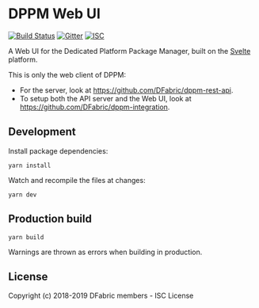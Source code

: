 # DPPM Web UI

[![Build Status](https://cloud.drone.io/api/badges/DFabric/dppm-webui/status.svg)](https://cloud.drone.io/DFabric/dppm-webui)
[![Gitter](https://img.shields.io/badge/chat-on_gitter-red.svg?style=flat-square)](https://gitter.im/DFabric/Lobby)
[![ISC](https://img.shields.io/badge/License-ISC-blue.svg?style=flat-square)](https://en.wikipedia.org/wiki/ISC_license)

A Web UI for the Dedicated Platform Package Manager, built on the [Svelte](https://svelte.dev/) platform.

This is only the web client of DPPM:
- For the server, look at https://github.com/DFabric/dppm-rest-api.
- To setup both the API server and the Web UI, look at https://github.com/DFabric/dppm-integration.

## Development

Install package dependencies:

`yarn install`

Watch and recompile the files at changes:

`yarn dev`

## Production build

`yarn build`

Warnings are thrown as errors when building in production.

## License

Copyright (c) 2018-2019 DFabric members - ISC License
